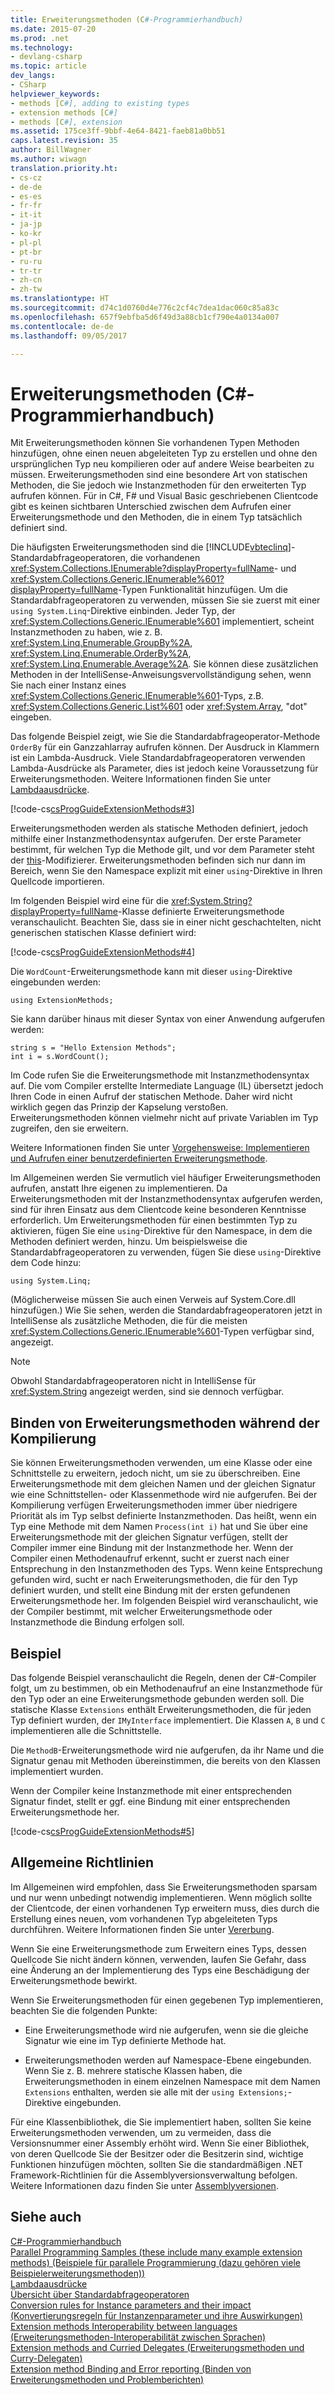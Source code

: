 ```yaml
---
title: Erweiterungsmethoden (C#-Programmierhandbuch)
ms.date: 2015-07-20
ms.prod: .net
ms.technology:
- devlang-csharp
ms.topic: article
dev_langs:
- CSharp
helpviewer_keywords:
- methods [C#], adding to existing types
- extension methods [C#]
- methods [C#], extension
ms.assetid: 175ce3ff-9bbf-4e64-8421-faeb81a0bb51
caps.latest.revision: 35
author: BillWagner
ms.author: wiwagn
translation.priority.ht:
- cs-cz
- de-de
- es-es
- fr-fr
- it-it
- ja-jp
- ko-kr
- pl-pl
- pt-br
- ru-ru
- tr-tr
- zh-cn
- zh-tw
ms.translationtype: HT
ms.sourcegitcommit: d74c1d0760d4e776c2cf4c7dea1dac060c85a83c
ms.openlocfilehash: 657f9ebfba5d6f49d3a88cb1cf790e4a0134a007
ms.contentlocale: de-de
ms.lasthandoff: 09/05/2017

---
```

# <a name="extension-methods-c-programming-guide"></a>Erweiterungsmethoden (C#-Programmierhandbuch)
Mit Erweiterungsmethoden können Sie vorhandenen Typen Methoden hinzufügen, ohne einen neuen abgeleiteten Typ zu erstellen und ohne den ursprünglichen Typ neu kompilieren oder auf andere Weise bearbeiten zu müssen. Erweiterungsmethoden sind eine besondere Art von statischen Methoden, die Sie jedoch wie Instanzmethoden für den erweiterten Typ aufrufen können. Für in C#, F# und Visual Basic geschriebenen Clientcode gibt es keinen sichtbaren Unterschied zwischen dem Aufrufen einer Erweiterungsmethode und den Methoden, die in einem Typ tatsächlich definiert sind.  
  
 Die häufigsten Erweiterungsmethoden sind die [!INCLUDE[vbteclinq](~/includes/vbteclinq-md.md)]-Standardabfrageoperatoren, die vorhandenen <xref:System.Collections.IEnumerable?displayProperty=fullName>- und <xref:System.Collections.Generic.IEnumerable%601?displayProperty=fullName>-Typen Funktionalität hinzufügen. Um die Standardabfrageoperatoren zu verwenden, müssen Sie sie zuerst mit einer `using System.Linq`-Direktive einbinden. Jeder Typ, der <xref:System.Collections.Generic.IEnumerable%601> implementiert, scheint Instanzmethoden zu haben, wie z. B. <xref:System.Linq.Enumerable.GroupBy%2A>, <xref:System.Linq.Enumerable.OrderBy%2A>, <xref:System.Linq.Enumerable.Average%2A>. Sie können diese zusätzlichen Methoden in der IntelliSense-Anweisungsvervollständigung sehen, wenn Sie nach einer Instanz eines <xref:System.Collections.Generic.IEnumerable%601>-Typs, z.B. <xref:System.Collections.Generic.List%601> oder <xref:System.Array>, "dot" eingeben.  
  
 Das folgende Beispiel zeigt, wie Sie die Standardabfrageoperator-Methode `OrderBy` für ein Ganzzahlarray aufrufen können. Der Ausdruck in Klammern ist ein Lambda-Ausdruck. Viele Standardabfrageoperatoren verwenden Lambda-Ausdrücke als Parameter, dies ist jedoch keine Voraussetzung für Erweiterungsmethoden. Weitere Informationen finden Sie unter [Lambdaausdrücke](../../../csharp/programming-guide/statements-expressions-operators/lambda-expressions.md).  
  
 [!code-cs[csProgGuideExtensionMethods#3](../../../csharp/programming-guide/classes-and-structs/codesnippet/CSharp/extension-methods_1.cs)]  
  
 Erweiterungsmethoden werden als statische Methoden definiert, jedoch mithilfe einer Instanzmethodensyntax aufgerufen. Der erste Parameter bestimmt, für welchen Typ die Methode gilt, und vor dem Parameter steht der [this](../../../csharp/language-reference/keywords/this.md)-Modifizierer. Erweiterungsmethoden befinden sich nur dann im Bereich, wenn Sie den Namespace explizit mit einer `using`-Direktive in Ihren Quellcode importieren.  
  
 Im folgenden Beispiel wird eine für die <xref:System.String?displayProperty=fullName>-Klasse definierte Erweiterungsmethode veranschaulicht. Beachten Sie, dass sie in einer nicht geschachtelten, nicht generischen statischen Klasse definiert wird:  
  
 [!code-cs[csProgGuideExtensionMethods#4](../../../csharp/programming-guide/classes-and-structs/codesnippet/CSharp/extension-methods_2.cs)]  
  
 Die `WordCount`-Erweiterungsmethode kann mit dieser `using`-Direktive eingebunden werden:  
  
```  
using ExtensionMethods;  
```  
  
 Sie kann darüber hinaus mit dieser Syntax von einer Anwendung aufgerufen werden:  
  
```  
string s = "Hello Extension Methods";  
int i = s.WordCount();  
```  
  
 Im Code rufen Sie die Erweiterungsmethode mit Instanzmethodensyntax auf. Die vom Compiler erstellte Intermediate Language (IL) übersetzt jedoch Ihren Code in einen Aufruf der statischen Methode. Daher wird nicht wirklich gegen das Prinzip der Kapselung verstoßen. Erweiterungsmethoden können vielmehr nicht auf private Variablen im Typ zugreifen, den sie erweitern.  
  
 Weitere Informationen finden Sie unter [Vorgehensweise: Implementieren und Aufrufen einer benutzerdefinierten Erweiterungsmethode](../../../csharp/programming-guide/classes-and-structs/how-to-implement-and-call-a-custom-extension-method.md).  
  
 Im Allgemeinen werden Sie vermutlich viel häufiger Erweiterungsmethoden aufrufen, anstatt Ihre eigenen zu implementieren. Da Erweiterungsmethoden mit der Instanzmethodensyntax aufgerufen werden, sind für ihren Einsatz aus dem Clientcode keine besonderen Kenntnisse erforderlich. Um Erweiterungsmethoden für einen bestimmten Typ zu aktivieren, fügen Sie eine `using`-Direktive für den Namespace, in dem die Methoden definiert werden, hinzu. Um beispielsweise die Standardabfrageoperatoren zu verwenden, fügen Sie diese `using`-Direktive dem Code hinzu:  
  
```  
using System.Linq;  
```  
  
 (Möglicherweise müssen Sie auch einen Verweis auf System.Core.dll hinzufügen.) Wie Sie sehen, werden die Standardabfrageoperatoren jetzt in IntelliSense als zusätzliche Methoden, die für die meisten <xref:System.Collections.Generic.IEnumerable%601>-Typen verfügbar sind, angezeigt.  
  
> [!NOTE]
>  Obwohl Standardabfrageoperatoren nicht in IntelliSense für <xref:System.String> angezeigt werden, sind sie dennoch verfügbar.  
  
## <a name="binding-extension-methods-at-compile-time"></a>Binden von Erweiterungsmethoden während der Kompilierung  
 Sie können Erweiterungsmethoden verwenden, um eine Klasse oder eine Schnittstelle zu erweitern, jedoch nicht, um sie zu überschreiben. Eine Erweiterungsmethode mit dem gleichen Namen und der gleichen Signatur wie eine Schnittstellen- oder Klassenmethode wird nie aufgerufen. Bei der Kompilierung verfügen Erweiterungsmethoden immer über niedrigere Priorität als im Typ selbst definierte Instanzmethoden. Das heißt, wenn ein Typ eine Methode mit dem Namen `Process(int i)` hat und Sie über eine Erweiterungsmethode mit der gleichen Signatur verfügen, stellt der Compiler immer eine Bindung mit der Instanzmethode her. Wenn der Compiler einen Methodenaufruf erkennt, sucht er zuerst nach einer Entsprechung in den Instanzmethoden des Typs. Wenn keine Entsprechung gefunden wird, sucht er nach Erweiterungsmethoden, die für den Typ definiert wurden, und stellt eine Bindung mit der ersten gefundenen Erweiterungsmethode her. Im folgenden Beispiel wird veranschaulicht, wie der Compiler bestimmt, mit welcher Erweiterungsmethode oder Instanzmethode die Bindung erfolgen soll.  
  
## <a name="example"></a>Beispiel  
 Das folgende Beispiel veranschaulicht die Regeln, denen der C#-Compiler folgt, um zu bestimmen, ob ein Methodenaufruf an eine Instanzmethode für den Typ oder an eine Erweiterungsmethode gebunden werden soll. Die statische Klasse `Extensions` enthält Erweiterungsmethoden, die für jeden Typ definiert wurden, der `IMyInterface` implementiert. Die Klassen `A`, `B` und `C` implementieren alle die Schnittstelle.  
  
 Die `MethodB`-Erweiterungsmethode wird nie aufgerufen, da ihr Name und die Signatur genau mit Methoden übereinstimmen, die bereits von den Klassen implementiert wurden.  
  
 Wenn der Compiler keine Instanzmethode mit einer entsprechenden Signatur findet, stellt er ggf. eine Bindung mit einer entsprechenden Erweiterungsmethode her.  
  
 [!code-cs[csProgGuideExtensionMethods#5](../../../csharp/programming-guide/classes-and-structs/codesnippet/CSharp/extension-methods_3.cs)]  
  
## <a name="general-guidelines"></a>Allgemeine Richtlinien  
 Im Allgemeinen wird empfohlen, dass Sie Erweiterungsmethoden sparsam und nur wenn unbedingt notwendig implementieren. Wenn möglich sollte der Clientcode, der einen vorhandenen Typ erweitern muss, dies durch die Erstellung eines neuen, vom vorhandenen Typ abgeleiteten Typs durchführen. Weitere Informationen finden Sie unter [Vererbung](../../../csharp/programming-guide/classes-and-structs/inheritance.md).  
  
 Wenn Sie eine Erweiterungsmethode zum Erweitern eines Typs, dessen Quellcode Sie nicht ändern können, verwenden, laufen Sie Gefahr, dass eine Änderung an der Implementierung des Typs eine Beschädigung der Erweiterungsmethode bewirkt.  
  
 Wenn Sie Erweiterungsmethoden für einen gegebenen Typ implementieren, beachten Sie die folgenden Punkte:  
  
-   Eine Erweiterungsmethode wird nie aufgerufen, wenn sie die gleiche Signatur wie eine im Typ definierte Methode hat.  
  
-   Erweiterungsmethoden werden auf Namespace-Ebene eingebunden. Wenn Sie z. B. mehrere statische Klassen haben, die Erweiterungsmethoden in einem einzelnen Namespace mit dem Namen `Extensions` enthalten, werden sie alle mit der `using Extensions;`-Direktive eingebunden.  
  
 Für eine Klassenbibliothek, die Sie implementiert haben, sollten Sie keine Erweiterungsmethoden verwenden, um zu vermeiden, dass die Versionsnummer einer Assembly erhöht wird. Wenn Sie einer Bibliothek, von deren Quellcode Sie der Besitzer oder die Besitzerin sind, wichtige Funktionen hinzufügen möchten, sollten Sie die standardmäßigen .NET Framework-Richtlinien für die Assemblyversionsverwaltung befolgen. Weitere Informationen dazu finden Sie unter [Assemblyversionen](https://msdn.microsoft.com/library/51ket42z).  
  
## <a name="see-also"></a>Siehe auch  
 [C#-Programmierhandbuch](../../../csharp/programming-guide/index.md)   
 [Parallel Programming Samples (these include many example extension methods) (Beispiele für parallele Programmierung (dazu gehören viele Beispielerweiterungsmethoden))](http://code.msdn.microsoft.com/Samples-for-Parallel-b4b76364)   
 [Lambdaausdrücke](../../../csharp/programming-guide/statements-expressions-operators/lambda-expressions.md)   
 [Übersicht über Standardabfrageoperatoren](http://msdn.microsoft.com/library/24cda21e-8af8-4632-b519-c404a839b9b2)   
 [Conversion rules for Instance parameters and their impact (Konvertierungsregeln für Instanzenparameter und ihre Auswirkungen)](http://go.microsoft.com/fwlink/?LinkId=112385)   
 [Extension methods Interoperability between languages (Erweiterungsmethoden-Interoperabilität zwischen Sprachen)](http://go.microsoft.com/fwlink/?LinkId=112386)   
 [Extension methods and Curried Delegates (Erweiterungsmethoden und Curry-Delegaten)](http://go.microsoft.com/fwlink/?LinkId=112387)   
 [Extension method Binding and Error reporting (Binden von Erweiterungsmethoden und Problemberichten)](http://go.microsoft.com/fwlink/?LinkId=112388)

